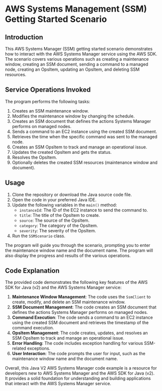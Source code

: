 # AWS Systems Management (SSM) Getting Started Scenario

## Introduction
This AWS Systems Manager (SSM) getting started scenario demonstrates how to interact with the AWS Systems Manager service using the AWS SDK. The scenario covers various operations such as creating a maintenance window, creating an SSM document, sending a command to a managed node, creating an OpsItem, updating an OpsItem, and deleting SSM resources.

## Service Operations Invoked
The program performs the following tasks:

1. Creates an SSM maintenance window.
2. Modifies the maintenance window by changing the schedule.
3. Creates an SSM document that defines the actions Systems Manager performs on managed nodes.
4. Sends a command to an EC2 instance using the created SSM document.
5. Retrieves the time when the specific command was sent to the managed node.
6. Creates an SSM OpsItem to track and manage an operational issue.
7. Updates the created OpsItem and gets the status.
8. Resolves the OpsItem.
9. Optionally deletes the created SSM resources (maintenance window and document).

## Usage
1. Clone the repository or download the Java source code file.
2. Open the code in your preferred Java IDE.
3. Update the following variables in the `main()` method:
   - `instanceId`: The ID of the EC2 instance to send the command to.
   - `title`: The title of the OpsItem to create.
   - `source`: The source of the OpsItem.
   - `category`: The category of the OpsItem.
   - `severity`: The severity of the OpsItem.
4. Run the `SSMScenario` class.

The program will guide you through the scenario, prompting you to enter the maintenance window name and the document name. The program will also display the progress and results of the various operations.

## Code Explanation
The provided code demonstrates the following key features of the AWS SDK for Java (v2) and the AWS Systems Manager service:

1. **Maintenance Window Management**: The code uses the `SsmClient` to create, modify, and delete an SSM maintenance window.
2. **SSM Document Management**: The code creates an SSM document that defines the actions Systems Manager performs on managed nodes.
3. **Command Execution**: The code sends a command to an EC2 instance using the created SSM document and retrieves the timestamp of the command execution.
4. **OpsItem Management**: The code creates, updates, and resolves an SSM OpsItem to track and manage an operational issue.
5. **Error Handling**: The code includes exception handling for various SSM-related exceptions.
6. **User Interaction**: The code prompts the user for input, such as the maintenance window name and the document name.

Overall, this Java V2 AWS Systems Manager code example is a resource for developers new to AWS Systems Manager and the AWS SDK for Java (v2). It provides a solid foundation for understanding and building applications that interact with the AWS Systems Manager service.